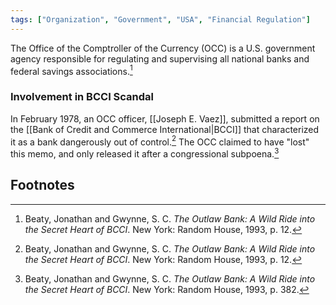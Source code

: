 ```yaml
---
tags: ["Organization", "Government", "USA", "Financial Regulation"]
---
```

The Office of the Comptroller of the Currency (OCC) is a U.S. government agency responsible for regulating and supervising all national banks and federal savings associations.[^1]

### Involvement in BCCI Scandal

In February 1978, an OCC officer, [[Joseph E. Vaez]], submitted a report on the [[Bank of Credit and Commerce International|BCCI]] that characterized it as a bank dangerously out of control.[^1] The OCC claimed to have "lost" this memo, and only released it after a congressional subpoena.[^2]

## Footnotes

[^1]: Beaty, Jonathan and Gwynne, S. C. *The Outlaw Bank: A Wild Ride into the Secret Heart of BCCI*. New York: Random House, 1993, p. 12.
[^2]: Beaty, Jonathan and Gwynne, S. C. *The Outlaw Bank: A Wild Ride into the Secret Heart of BCCI*. New York: Random House, 1993, p. 382.
